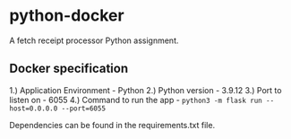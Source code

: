# python-docker

A fetch receipt processor Python assignment.

## Docker specification
1.) Application Environment - Python
2.) Python version - 3.9.12
3.) Port to listen on -  6055
4.) Command to run the app - ```python3 -m flask run --host=0.0.0.0 --port=6055```

Dependencies can be found in the requirements.txt file.
